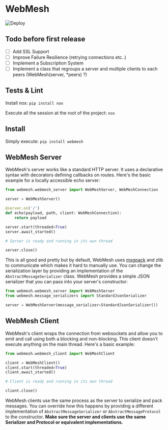 # WebMesh
![Deploy](https://github.com/binarskugga/webmesh/actions/workflows/python-publish.yml/badge.svg)

## Todo before first release
- [ ] Add SSL Support
- [ ] Improve Failure Resilience (retrying connections etc..)
- [ ] Implement a Subscription System
- [ ] Implement a class that regroups a server and multiple clients to each peers (WebMesh(server, *peers) ?)

## Tests & Lint
Install nox: `pip install nox`

Execute all the session at the root of the project: `nox`

## Install

Simply execute: `pip install webmesh`


## WebMesh Server
WebMesh's server works like a standard HTTP server. It uses a declarative syntax with decorators defining callbacks on routes. Here's the basic example for a locally accessible echo server:

```python
from webmesh.webmesh_server import WebMeshServer, WebMeshConnection

server = WebMeshServer()

@server.on('/')
def echo(payload, path, client: WebMeshConnection):
    return payload

server.start(threaded=True)
server.await_started()

# Server is ready and running in its own thread

server.close()
```

This is all good and pretty but by default, WebMesh uses [msgpack](https://github.com/msgpack/msgpack-python) and zlib to communicate which makes it hard to manually use. You can change the serialization layer by providing an implementation of the `AbstractMessageSerializer` class. WebMesh provides a simple JSON serializer that you can pass into your server's constructor:

```python
from webmesh.webmesh_server import WebMeshServer
from webmesh.message_serializers import StandardJsonSerializer

server = WebMeshServer(message_serializer=StandardJsonSerializer())
```

## WebMesh Client
WebMesh's client wraps the connection from websockets and allow you to emit and call using both a blocking and non-blocking. This client doesn't execute anything on the main thread. Here's a basic example:

```python
from webmesh.webmesh_client import WebMeshClient

client = WebMeshClient()
client.start(threaded=True)
client.await_started()

# Client is ready and running in its own thread

client.close()
```

WebMesh clients use the same process as the server to serialize and pack messages. You can override how this happens by providing a different implementation of `AbstractMessageSerializer` or `AbstractMessageProtocol` to the constructor. **Make sure the server and clients use the same Serializer and Protocol or equivalent implementations.**
